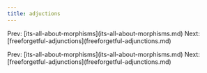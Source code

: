 ```yaml
---
title: adjuctions
---
```


Prev:
\[its-all-about-morphisms](its-all-about-morphisms.md)
Next:
\[freeforgetful-adjunctions](freeforgetful-adjunctions.md)

Prev:
\[its-all-about-morphisms](its-all-about-morphisms.md)
Next:
\[freeforgetful-adjunctions](freeforgetful-adjunctions.md)
